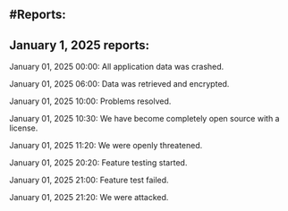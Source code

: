 #Reports:
--------------------------------------------------------
January 1, 2025 reports:
--------------------------------------------------------

January 01, 2025 00:00: All application data was crashed.

January 01, 2025 06:00: Data was retrieved and encrypted.

January 01, 2025 10:00: Problems resolved.

January 01, 2025 10:30: We have become completely open source with a license.

January 01, 2025 11:20: We were openly threatened.

January 01, 2025 20:20: Feature testing started.

January 01, 2025 21:00: Feature test failed.

January 01, 2025 21:20: We were attacked.
